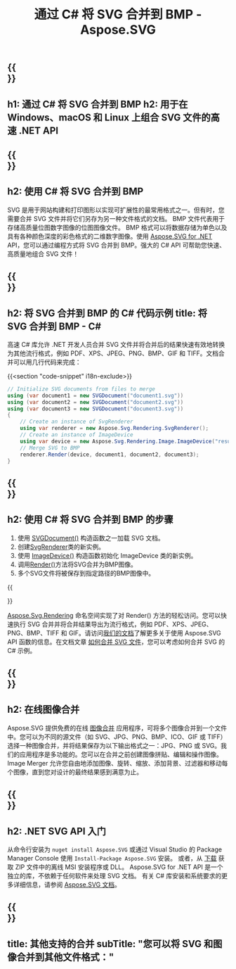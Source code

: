 ﻿---
translation: true
template: ./../_template-child.md
title: 通过 C# 将 SVG 合并到 BMP - Aspose.SVG
description: 在 Windows、macOS 和 Linux 上使用 C# API 将 SVG 合并到 BMP
url: /net/merger/svg-to-bmp/
family: svg
platformtag: net
feature: merge
informat: SVG
outformat: BMP
otherformats: XPS PDF GIF JPEG PNG TIFF BMP
---

{{<section banner>}}
---
h1: 通过 C# 将 SVG 合并到 BMP
h2: 用于在 Windows、macOS 和 Linux 上组合 SVG 文件的高速 .NET API
---

{{<section overview>}}
---
h2: 使用 C# 将 SVG 合并到 BMP
---

SVG 是用于网站构建和打印图形以实现可扩展性的最常用格式之一。但有时，您需要合并 SVG 文件并将它们另存为另一种文件格式的文档。 BMP 文件代表用于存储高质量位图数字图像的位图图像文件。 BMP 格式可以将数据存储为单色以及具有各种颜色深度的彩色格式的二维数字图像。使用 [Aspose.SVG for .NET](https://products.aspose.com/svg/net/) API，您可以通过编程方式将 SVG 合并到 BMP。强大的 C# API 可帮助您快速、高质量地组合 SVG 文件！

{{<section code-text>}}
---
h2: 将 SVG 合并到 BMP 的 C# 代码示例
title: 将 SVG 合并到 BMP - C#
---

高速 C# 库允许 .NET 开发人员合并 SVG 文件并将合并后的结果快速有效地转换为其他流行格式，例如 PDF、XPS、JPEG、PNG、BMP、GIF 和 TIFF。文档合并可以用几行代码来完成：

{{<section "code-snippet" i18n-exclude>}}

```cs
// Initialize SVG documents from files to merge 
using (var document1 = new SVGDocument("document1.svg"))
using (var document2 = new SVGDocument("document2.svg"))
using (var document3 = new SVGDocument("document3.svg"))
{
    // Create an instance of SvgRenderer
    using var renderer = new Aspose.Svg.Rendering.SvgRenderer();	
    // Create an instance of ImageDevice
    using var device = new Aspose.Svg.Rendering.Image.ImageDevice("result.bmp");
    // Merge SVG to BMP
    renderer.Render(device, document1, document2, document3);                
}
```

{{<section steps>}}
---
h2: 使用 C# 将 SVG 合并到 BMP 的步骤
---
1. 使用 [SVGDocument()](https://reference.aspose.com/svg/net/aspose.svg/svgdocument/svgdocument/) 构造函数之一加载 SVG 文档。
1. 创建[SvgRenderer](https://reference.aspose.com/svg/net/aspose.svg.rendering/svgrenderer/)类的新实例。
1. 使用 [ImageDevice()](https://reference.aspose.com/svg/net/aspose.svg.rendering.image/imagedevice/imagedevice/#constructor_5) 构造函数初始化 ImageDevice 类的新实例。
1. 调用[Render()](https://reference.aspose.com/svg/net/aspose.svg.rendering/renderer-1/)方法将SVG合并为BMP图像。
1. 多个SVG文件将被保存到指定路径的BMP图像中。



{{<section documentation>}}

[Aspose.Svg.Rendering](https://reference.aspose.com/svg/net/aspose.svg.rendering/) 命名空间实现了对 Render() 方法的轻松访问。您可以快速执行 SVG 合并并将合并结果导出为流行格式，例如 PDF、XPS、JPEG、PNG、BMP、TIFF 和 GIF。请访问<a href="https://docs.aspose.com/svg/net/how-to-work-with-aspose-svg-api/" target="_blank">我们的文档</a>了解更多关于使用 Aspose.SVG API 函数的信息。在文档文章 <a href="https://docs.aspose.com/svg/net/how-to-work-with-aspose-svg-api/how-to-merge-svg-files/" target= "_blank">如何合并 SVG 文件</a>，您可以考虑如何合并 SVG 的 C# 示例。

{{<section online-merger>}}
---
h2: 在线图像合并
---

Aspose.SVG 提供免费的在线 <a href="https://products.aspose.app/svg/merger" target="_blank">图像合并</a> 应用程序，可将多个图像合并到一个文件中。您可以为不同的源文件（如 SVG、JPG、PNG、BMP、ICO、GIF 或 TIFF）选择一种图像合并，并将结果保存为以下输出格式之一：JPG、PNG 或 SVG。我们的应用程序是多功能的。您可以在合并之前创建图像拼贴、编辑和操作图像。 Image Merger 允许您自由地添加图像、旋转、缩放、添加背景、过滤器和移动每个图像，直到您对设计的最终结果感到满意为止。

{{<section get-started>}}
---
h2: .NET SVG API 入门
---

从命令行安装为 ```nuget install Aspose.SVG``` 或通过 Visual Studio 的 Package Manager Console 使用 ```Install-Package Aspose.SVG``` 安装。
或者，从 [下载](https://releases.aspose.com/svg/net/) 获取 ZIP 文件中的离线 MSI 安装程序或 DLL。 Aspose.SVG for .NET API 是一个独立的库，不依赖于任何软件来处理 SVG 文档。
 有关 C# 库安装和系统要求的更多详细信息，请参阅 [Aspose.SVG 文档](https://docs.aspose.com/svg/net/getting-started/)。

{{<section other-mergers>}}
---
title: 其他支持的合并
subTitle: "您可以将 SVG 和图像合并到其他文件格式："
---